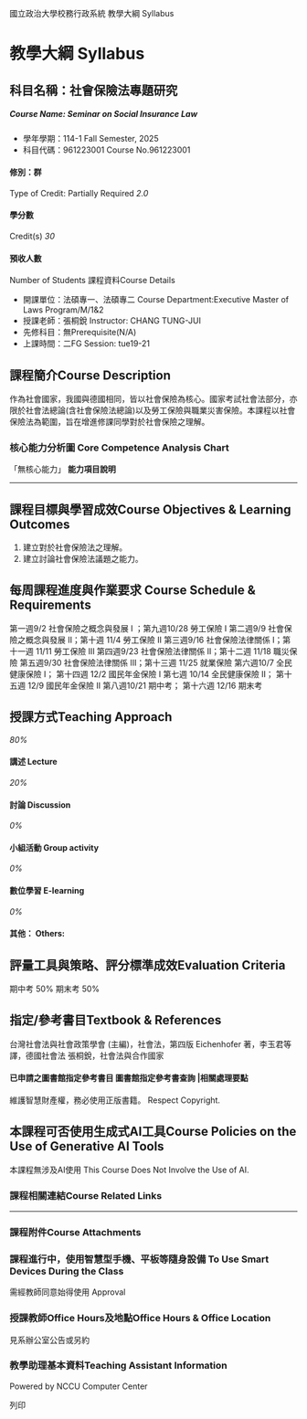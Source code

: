 國立政治大學校務行政系統 教學大綱 Syllabus
# 教學大綱 Syllabus
##  科目名稱：社會保險法專題研究
#####  Course Name: Seminar on Social Insurance Law
  * 學年學期：114-1 Fall Semester, 2025 
  * 科目代碼：961223001 Course No.961223001


#### 修別：群
Type of Credit: Partially Required 
_2.0_
#### 學分數
Credit(s)
_30_
#### 預收人數
Number of Students
課程資料Course Details
  * 開課單位：法碩專一、法碩專二 Course Department:Executive Master of Laws Program/M/1&2 
  * 授課老師：張桐銳 Instructor: CHANG TUNG-JUI 
  * 先修科目：無Prerequisite(N/A)
  * 上課時間：二FG Session: tue19-21


##  課程簡介Course Description
作為社會國家，我國與德國相同，皆以社會保險為核心。國家考試社會法部分，亦限於社會法總論(含社會保險法總論)以及勞工保險與職業災害保險。本課程以社會保險法為範圍，旨在增進修課同學對於社會保險之理解。
###  核心能力分析圖 Core Competence Analysis Chart
「無核心能力」 
**能力項目說明**
* * *
##  課程目標與學習成效Course Objectives & Learning Outcomes 
1. 建立對於社會保險法之理解。
2. 建立討論社會保險法議題之能力。
##  每周課程進度與作業要求 Course Schedule & Requirements
第一週9/2 社會保險之概念與發展 I ；第九週10/28 勞工保險 I
第二週9/9 社會保險之概念與發展 II；第十週 11/4 勞工保險 II
第三週9/16 社會保險法律關係 I；第十一週 11/11 勞工保險 III
第四週9/23 社會保險法律關係 II；第十二週 11/18 職災保險 
第五週9/30 社會保險法律關係 III；第十三週 11/25 就業保險
第六週10/7 全民健康保險 I； 第十四週 12/2 國民年金保險 I
第七週 10/14 全民健康保險 II； 第十五週 12/9 國民年金保險 II
第八週10/21 期中考； 第十六週 12/16 期末考
##  授課方式Teaching Approach
_80%_
####  講述 Lecture
_20%_
####  討論 Discussion
_0%_
####  小組活動 Group activity
_0%_
####  數位學習 E-learning
_0%_
####  其他： Others:
##  評量工具與策略、評分標準成效Evaluation Criteria
期中考 50%
期末考 50%
##  指定/參考書目Textbook & References
台灣社會法與社會政策學會 (主編)，社會法，第四版
Eichenhofer 著，李玉君等譯，德國社會法
張桐銳，社會法與合作國家
####  已申請之圖書館指定參考書目  圖書館指定參考書查詢 |相關處理要點
維護智慧財產權，務必使用正版書籍。 Respect Copyright.
##  本課程可否使用生成式AI工具Course Policies on the Use of Generative AI Tools
本課程無涉及AI使用 This Course Does Not Involve the Use of AI.
###  課程相關連結Course Related Links
* * *
###  課程附件Course Attachments
###  課程進行中，使用智慧型手機、平板等隨身設備 To Use Smart Devices During the Class
需經教師同意始得使用  Approval
###  授課教師Office Hours及地點Office Hours & Office Location
見系辦公室公告或另約
###  教學助理基本資料Teaching Assistant Information
Powered by NCCU Computer Center
  
列印
